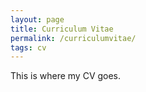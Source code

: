 ```yaml
---
layout: page
title: Curriculum Vitae
permalink: /curriculumvitae/
tags: cv
---
```

This is where my CV goes.
